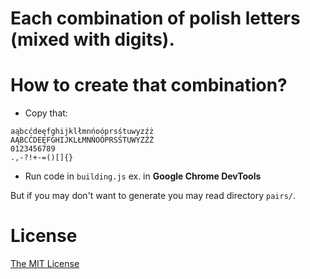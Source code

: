 # Each combination of polish letters (mixed with digits).

# How to create that combination?

* Copy that:

```
aąbcćdeęfghijklłmnńoóprsśtuwyzźż
AĄBCĆDEĘFGHIJKLŁMNŃOÓPRSŚTUWYZŹŻ
0123456789
.,-?!+-=()[]{}
```

* Run code in `building.js` ex. in **Google Chrome DevTools**

But if you may don't want to generate you may read directory `pairs/`.
 
# License

[The MIT License][0]


[0]: http://piecioshka.mit-license.org
